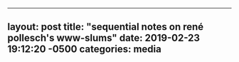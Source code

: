 ---
layout: post
title:  "sequential notes on rené pollesch's www-slums"
date:   2019-02-23 19:12:20 -0500
categories: media
-
